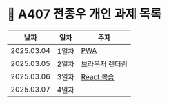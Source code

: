 
# :pencil: A407 전종우 개인 과제 목록

|날짜|일차|주제|
|----|----|----|
|2025.03.04|1일차|[PWA](/전종우/1일차_PWA.md)|
|2025.03.05|2일차|[브라우저 렌더링](/전종우/2일차_브라우저_렌더링.md)|
|2025.03.06|3일차|[React 복습](/전종우/React_복습.md)|
|2025.03.07|4일차|[](./{파일명})|
